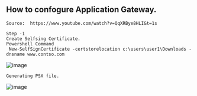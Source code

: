## How to confogure Application Gateway.
```
Source:  https://www.youtube.com/watch?v=QqXRBye8HLI&t=1s

Step -1
Create Selfsing Certificate.
Powershell Command
 New-SelfSignCertificate -certstorelocation c:\users\user1\Downloads -dnsname www.contso.com 
```
![image](https://github.com/user-attachments/assets/f5f51724-28f8-4ce1-842d-5d1a21b41bde)


```
Generating PSX file.
```
 ![image](https://github.com/user-attachments/assets/0de5dba6-8963-48ca-8e01-1d79bb3b0fc7)

